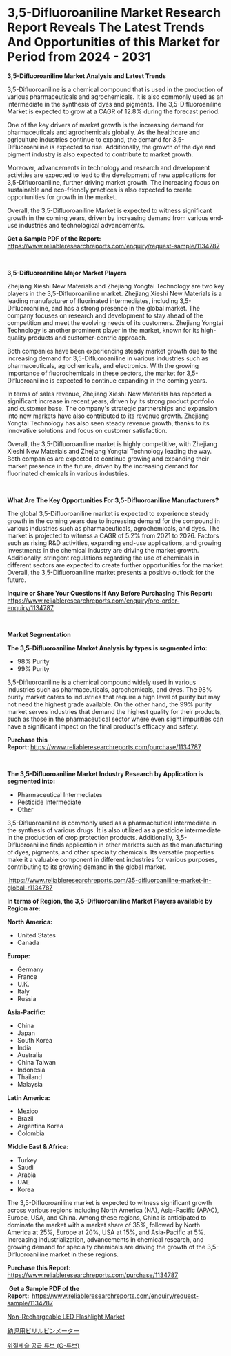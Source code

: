 <p><h1>3,5-Difluoroaniline Market Research Report Reveals The Latest Trends And Opportunities of this Market for Period from 2024 - 2031</h1></p><p><strong>3,5-Difluoroaniline Market Analysis and Latest Trends</strong></p>
<p><p>3,5-Difluoroaniline is a chemical compound that is used in the production of various pharmaceuticals and agrochemicals. It is also commonly used as an intermediate in the synthesis of dyes and pigments. The 3,5-Difluoroaniline Market is expected to grow at a CAGR of 12.8% during the forecast period.</p><p>One of the key drivers of market growth is the increasing demand for pharmaceuticals and agrochemicals globally. As the healthcare and agriculture industries continue to expand, the demand for 3,5-Difluoroaniline is expected to rise. Additionally, the growth of the dye and pigment industry is also expected to contribute to market growth.</p><p>Moreover, advancements in technology and research and development activities are expected to lead to the development of new applications for 3,5-Difluoroaniline, further driving market growth. The increasing focus on sustainable and eco-friendly practices is also expected to create opportunities for growth in the market.</p><p>Overall, the 3,5-Difluoroaniline Market is expected to witness significant growth in the coming years, driven by increasing demand from various end-use industries and technological advancements.</p></p>
<p><strong>Get a Sample PDF of the Report:&nbsp;</strong> <a href="https://www.reliableresearchreports.com/enquiry/request-sample/1134787">https://www.reliableresearchreports.com/enquiry/request-sample/1134787</a></p>
<p>&nbsp;</p>
<p><strong>3,5-Difluoroaniline Major Market Players</strong></p>
<p><p>Zhejiang Xieshi New Materials and Zhejiang Yongtai Technology are two key players in the 3,5-Difluoroaniline market. Zhejiang Xieshi New Materials is a leading manufacturer of fluorinated intermediates, including 3,5-Difluoroaniline, and has a strong presence in the global market. The company focuses on research and development to stay ahead of the competition and meet the evolving needs of its customers. Zhejiang Yongtai Technology is another prominent player in the market, known for its high-quality products and customer-centric approach.</p><p>Both companies have been experiencing steady market growth due to the increasing demand for 3,5-Difluoroaniline in various industries such as pharmaceuticals, agrochemicals, and electronics. With the growing importance of fluorochemicals in these sectors, the market for 3,5-Difluoroaniline is expected to continue expanding in the coming years. </p><p>In terms of sales revenue, Zhejiang Xieshi New Materials has reported a significant increase in recent years, driven by its strong product portfolio and customer base. The company's strategic partnerships and expansion into new markets have also contributed to its revenue growth. Zhejiang Yongtai Technology has also seen steady revenue growth, thanks to its innovative solutions and focus on customer satisfaction.</p><p>Overall, the 3,5-Difluoroaniline market is highly competitive, with Zhejiang Xieshi New Materials and Zhejiang Yongtai Technology leading the way. Both companies are expected to continue growing and expanding their market presence in the future, driven by the increasing demand for fluorinated chemicals in various industries.</p></p>
<p>&nbsp;</p>
<p><strong>What Are The Key Opportunities For 3,5-Difluoroaniline Manufacturers?</strong></p>
<p><p>The global 3,5-Difluoroaniline market is expected to experience steady growth in the coming years due to increasing demand for the compound in various industries such as pharmaceuticals, agrochemicals, and dyes. The market is projected to witness a CAGR of 5.2% from 2021 to 2026. Factors such as rising R&D activities, expanding end-use applications, and growing investments in the chemical industry are driving the market growth. Additionally, stringent regulations regarding the use of chemicals in different sectors are expected to create further opportunities for the market. Overall, the 3,5-Difluoroaniline market presents a positive outlook for the future.</p></p>
<p><strong>Inquire or Share Your Questions If Any Before Purchasing This Report:</strong> <a href="https://www.reliableresearchreports.com/enquiry/pre-order-enquiry/1134787">https://www.reliableresearchreports.com/enquiry/pre-order-enquiry/1134787</a></p>
<p>&nbsp;</p>
<p><strong>Market Segmentation</strong></p>
<p><strong>The 3,5-Difluoroaniline Market Analysis by types is segmented into:</strong></p>
<p><ul><li>98% Purity</li><li>99% Purity</li></ul></p>
<p><p>3,5-Difluoroaniline is a chemical compound widely used in various industries such as pharmaceuticals, agrochemicals, and dyes. The 98% purity market caters to industries that require a high level of purity but may not need the highest grade available. On the other hand, the 99% purity market serves industries that demand the highest quality for their products, such as those in the pharmaceutical sector where even slight impurities can have a significant impact on the final product's efficacy and safety.</p></p>
<p><strong>Purchase this Report:&nbsp;</strong><a href="https://www.reliableresearchreports.com/purchase/1134787">https://www.reliableresearchreports.com/purchase/1134787</a></p>
<p>&nbsp;</p>
<p><strong>The 3,5-Difluoroaniline Market Industry Research by Application is segmented into:</strong></p>
<p><ul><li>Pharmaceutical Intermediates</li><li>Pesticide Intermediate</li><li>Other</li></ul></p>
<p><p>3,5-Difluoroaniline is commonly used as a pharmaceutical intermediate in the synthesis of various drugs. It is also utilized as a pesticide intermediate in the production of crop protection products. Additionally, 3,5-Difluoroaniline finds application in other markets such as the manufacturing of dyes, pigments, and other specialty chemicals. Its versatile properties make it a valuable component in different industries for various purposes, contributing to its growing demand in the global market.</p></p>
<p><a href="https://www.reliableresearchreports.com/35-difluoroaniline-market-in-global-r1134787">&nbsp;https://www.reliableresearchreports.com/35-difluoroaniline-market-in-global-r1134787</a></p>
<p><strong>In terms of Region, the 3,5-Difluoroaniline Market Players available by Region are:</strong></p>
<p>
    <p> <strong> North America: </strong>
        <ul>
            <li>United States</li>
            <li>Canada</li>
        </ul>
        </p> 
    <p> <strong> Europe: </strong>
        <ul>
            <li>Germany</li>
            <li>France</li>
            <li>U.K.</li>
            <li>Italy</li>
            <li>Russia</li>
        </ul>
        </p> 
    <p> <strong> Asia-Pacific: </strong>
        <ul>
            <li>China</li>
            <li>Japan</li>
            <li>South Korea</li>
            <li>India</li>
            <li>Australia</li>
            <li>China Taiwan</li>
            <li>Indonesia</li>
            <li>Thailand</li>
            <li>Malaysia</li>
        </ul>
        </p> 
    <p> <strong> Latin America: </strong>
        <ul>
            <li>Mexico</li>
            <li>Brazil</li>
            <li>Argentina Korea</li>
            <li>Colombia</li>
        </ul>
        </p> 
    <p> <strong> Middle East & Africa: </strong>
        <ul>
            <li>Turkey</li>
            <li>Saudi</li>
            <li>Arabia</li>
            <li>UAE</li>
            <li>Korea</li>
        </ul>
    </p>
    </p>
<p><p>The 3,5-Difluoroaniline market is expected to witness significant growth across various regions including North America (NA), Asia-Pacific (APAC), Europe, USA, and China. Among these regions, China is anticipated to dominate the market with a market share of 35%, followed by North America at 25%, Europe at 20%, USA at 15%, and Asia-Pacific at 5%. Increasing industrialization, advancements in chemical research, and growing demand for specialty chemicals are driving the growth of the 3,5-Difluoroaniline market in these regions.</p></p>
<p><strong>Purchase this Report: </strong><a href="https://www.reliableresearchreports.com/purchase/1134787">https://www.reliableresearchreports.com/purchase/1134787</a></p>
<p>&nbsp;<strong>Get a Sample PDF of the Report:&nbsp;&nbsp;</strong><a href="https://www.reliableresearchreports.com/enquiry/request-sample/1134787">https://www.reliableresearchreports.com/enquiry/request-sample/1134787</a></p>
<p><strong></strong></p>
<p><p><a href="https://issuu.com/reportprime-2/docs/non-rechargeable-led-flashlight-market-size-2030.p">Non-Rechargeable LED Flashlight Market</a></p><p><a href="https://medium.com/@jarredmertz53/%E4%B9%B3%E5%85%90%E7%94%A8%E3%81%AE%E3%83%93%E3%83%AA%E3%83%AB%E3%83%93%E3%83%B3%E3%83%A1%E3%83%BC%E3%82%BF%E3%83%BC%E5%B8%82%E5%A0%B4-2031%E5%B9%B4%E3%81%BE%E3%81%A7%E3%81%AE%E6%88%90%E5%8A%9F%E3%81%99%E3%82%8B%E3%83%93%E3%82%B8%E3%83%8D%E3%82%B9%E6%88%A6%E7%95%A5%E3%81%AE%E9%8D%B5%E3%82%92%E4%BA%88%E6%B8%AC-1930283ce453">幼児用ビリルビンメーター</a></p><p><a href="https://github.com/wallacBahrtyinger567686/Market-Research-Report-List-2/blob/main/189115697812.md">위절제술 공급 튜브 (G-튜브)</a></p></p>